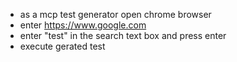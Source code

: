  - as a mcp test generator open chrome browser
 - enter https://www.google.com
 - enter "test" in the search text box and press enter
 - execute gerated test
